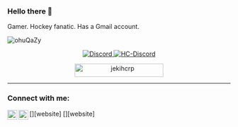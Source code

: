 ### Hello there 👋

<!--
**jekihcrp/jekihcrp** is a ✨ _special_ ✨ repository because its `README.md` (this file) appears on your GitHub profile.

Here are some ideas to get you started:

- 🔭 I’m currently working on ...
- 🌱 I’m currently learning ...
- 👯 I’m looking to collaborate on ...
- 🤔 I’m looking for help with ...
- 💬 Ask me about ...
- 📫 How to reach me: ...
- 😄 Pronouns: ...
- ⚡ Fun fact: ...
-->
Gamer. Hockey fanatic. Has a Gmail account.

![ohuQaZy](https://user-images.githubusercontent.com/69464963/140838611-724fd21b-1639-4693-a4d9-60d80bdc5627.png)

<p align="center">
    <a href="https://discordapp.com/users/190490660455972864" target="blank_">
        <img alt="Discord" src="https://img.shields.io/badge/Discord-jeki%230101-3b0000?style=for-the-badge&logo=discord&logoColor=000&logoWidth=20?color=000'">
    </a>
    <a href="https://discord.gg/hellcityrp" target="blank_">
        <img alt="HC-Discord" src="https://img.shields.io/discord/423048662206119937?color=3b0000&label=HELLCITY&logo=discord&logoColor=000&style=for-the-badge" />
   </a>
</p>
 
<div align="center">
    <img width="200" height="30" src="https://komarev.com/ghpvc/?username=jekihcrp&style=flat-square&color=3b0000" alt="jekihcrp" />
</div>

<hr />
<div aling="center">

### Connect with me:

[<img align="left" alt="jeki" width="22px" src="https://raw.githubusercontent.com/iconic/open-iconic/master/svg/steam.svg" />][website]
[<img align="left" alt="jekiy | YouTube" width="22px" src="https://cdn.jsdelivr.net/npm/simple-icons@v3/icons/twitch.svg" />][website]

<br />
